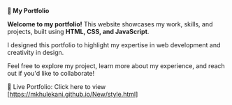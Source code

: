 
**🌟 My Portfolio**

**Welcome to my portfolio!** This website showcases my work, skills, and projects, built using **HTML, CSS, and JavaScript**. 

I designed this portfolio to highlight my expertise in web development and creativity in design. 

Feel free to explore my project, learn more about my experience, and reach out if you'd like to collaborate!

🔗 Live Portfolio: Click here to view [https://mkhulekani.github.io/New/style.html]
